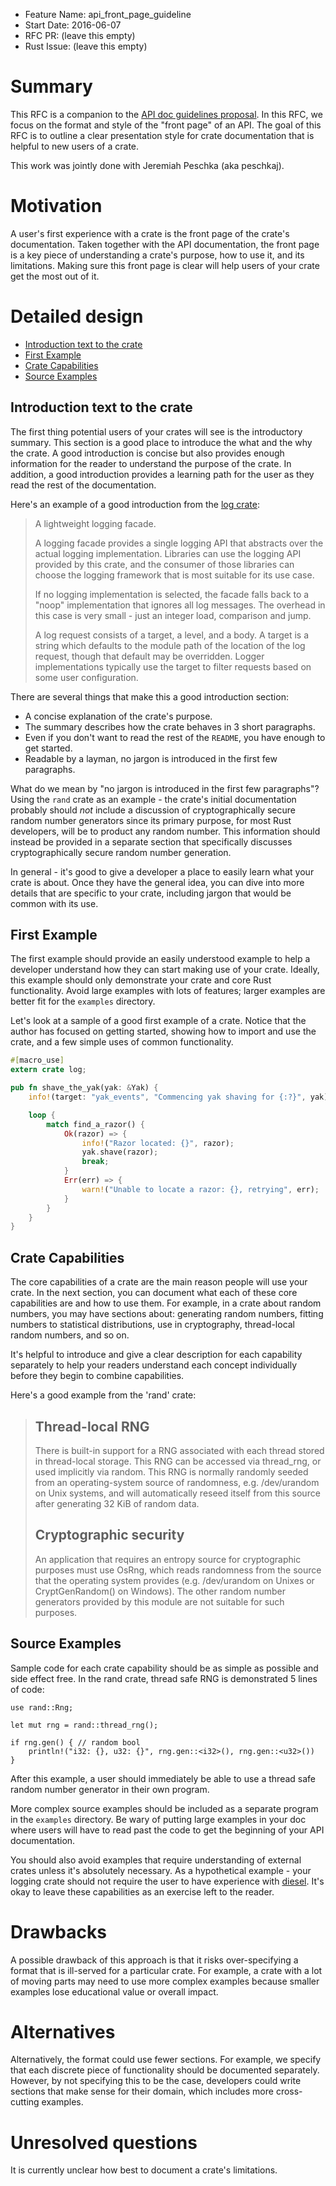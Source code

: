 - Feature Name: api_front_page_guideline
- Start Date: 2016-06-07
- RFC PR: (leave this empty)
- Rust Issue: (leave this empty)

# Summary

This RFC is a companion to the [API doc guidelines proposal](https://github.com/rust-lang/rfcs/pull/1574/).  In this RFC, we focus on the format and style of the "front page" of an API.  The goal of this RFC is to outline a clear presentation style for crate documentation that is helpful to new users of a crate.

This work was jointly done with Jeremiah Peschka (aka peschkaj).

# Motivation

A user's first experience with a crate is the front page of the crate's documentation. Taken together with the API documentation, the front page is a key piece of understanding a crate's purpose, how to use it, and its limitations.  Making sure this front page is clear will help users of your crate get the most out of it.

# Detailed design

* [Introduction text to the crate](#introduction-text-to-the-crate)
* [First Example](#first-example)
* [Crate Capabilities](#crate-capabilities)
* [Source Examples](#source-examples)

## Introduction text to the crate

The first thing potential users of your crates will see is the introductory summary. This section is a good place to introduce the what and the why the crate. A good introduction is concise but also provides enough information for the reader to understand the purpose of the crate. In addition, a good introduction provides a learning path for the user as they read the rest of the documentation.

Here's an example of a good introduction from the [log crate](https://doc.rust-lang.org/log/log/index.html):
    
> A lightweight logging facade.
>
> A logging facade provides a single logging API that abstracts over the actual logging implementation. Libraries can use the logging API provided by this crate, and the consumer of those libraries can choose the logging framework that is most suitable for its use case.
>
> If no logging implementation is selected, the facade falls back to a "noop" implementation that ignores all log messages. The overhead in this case is very small - just an integer load, comparison and jump.
>
> A log request consists of a target, a level, and a body. A target is a string which defaults to the module path of the location of the log request, though that default may be overridden. Logger implementations typically use the target to filter requests based on some user configuration.

There are several things that make this a good introduction section:
    
* A concise explanation of the crate's purpose.
* The summary describes how the crate behaves in 3 short paragraphs.
* Even if you don't want to read the rest of the `README`, you have enough to get started.
* Readable by a layman, no jargon is introduced in the first few paragraphs.
    
What do we mean by "no jargon is introduced in the first few paragraphs"? Using the `rand` crate as an example - the crate's initial documentation probably should _not_ include a discussion of cryptographically secure random number generators since its primary purpose, for most Rust developers, will be to product any random number. This information should instead be provided in a separate section that specifically discusses cryptographically secure random number generation.

In general - it's good to give a developer a place to easily learn what your crate is about. Once they have the general idea, you can dive into more details that are specific to your crate, including jargon that would be common with its use.

## First Example

The first example should provide an easily understood example to help a developer understand how they can start making use of your crate. Ideally, this example should only demonstrate your crate and core Rust functionality. Avoid large examples with lots of features; larger examples are better fit for the `examples` directory.

Let's look at a sample of a good first example of a crate. Notice that the author has focused on getting started, showing how to import and use the crate, and a few simple uses of common functionality.

```rust
#[macro_use]
extern crate log;

pub fn shave_the_yak(yak: &Yak) {
    info!(target: "yak_events", "Commencing yak shaving for {:?}", yak);

    loop {
        match find_a_razor() {
            Ok(razor) => {
                info!("Razor located: {}", razor);
                yak.shave(razor);
                break;
            }
            Err(err) => {
                warn!("Unable to locate a razor: {}, retrying", err);
            }
        }
    }
}
```

## Crate Capabilities

The core capabilities of a crate are the main reason people will use your crate.  In the next section, you can document what each of these core capabilities are and how to use them.  For example, in a crate about random numbers, you may have sections about: generating random numbers, fitting numbers to statistical distributions, use in cryptography, thread-local random numbers, and so on.

It's helpful to introduce and give a clear description for each capability separately to help your readers understand each concept individually before they begin to combine capabilities.

Here's a good example from the 'rand' crate:
    
> ## Thread-local RNG
>
> There is built-in support for a RNG associated with each thread stored in thread-local storage. This RNG can be accessed via thread_rng, or used implicitly via random. This RNG is normally randomly seeded from an operating-system source of randomness, e.g. /dev/urandom on Unix systems, and will automatically reseed itself from this source after generating 32 KiB of random data.
>
> ## Cryptographic security
>
> An application that requires an entropy source for cryptographic purposes must use OsRng, which reads randomness from the source that the operating system provides (e.g. /dev/urandom on Unixes or CryptGenRandom() on Windows). The other random number generators provided by this module are not suitable for such purposes.

## Source Examples

Sample code for each crate capability should be as simple as possible and side effect free. In the rand crate, thread safe RNG is demonstrated 5 lines of code:

```
use rand::Rng;

let mut rng = rand::thread_rng();

if rng.gen() { // random bool
    println!("i32: {}, u32: {}", rng.gen::<i32>(), rng.gen::<u32>())
}
```

After this example, a user should immediately be able to use a thread safe random number generator in their own program.

More complex source examples should be included as a separate program in the `examples` directory.  Be wary of putting large examples in your doc where users will have to read past the code to get the beginning of your API documentation.

You should also avoid examples that require understanding of external crates unless it's absolutely necessary. As a hypothetical example - your logging crate should not require the user to have experience with [diesel](http://diesel.rs/). It's okay to leave these capabilities as an exercise left to the reader.

# Drawbacks

A possible drawback of this approach is that it risks over-specifying a format that is ill-served for a particular crate.  For example, a crate with a lot of moving parts may need to use more complex examples because smaller examples lose educational value or overall impact.

# Alternatives

Alternatively, the format could use fewer sections.  For example, we specify that each discrete piece of functionality should be documented separately.  However, by not specifying this to be the case, developers could write sections that make sense for their domain, which includes more cross-cutting examples.

# Unresolved questions

It is currently unclear how best to document a crate's limitations.
